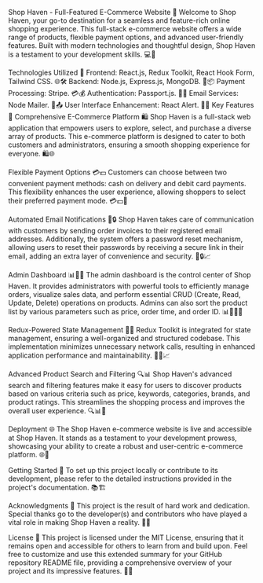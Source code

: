 Shop Haven - Full-Featured E-Commerce Website 🛒
Welcome to Shop Haven, your go-to destination for a seamless and feature-rich online shopping experience. This full-stack e-commerce website offers a wide range of products, flexible payment options, and advanced user-friendly features. Built with modern technologies and thoughtful design, Shop Haven is a testament to your development skills. 💻🌟

Technologies Utilized 🚀
Frontend: React.js, Redux Toolkit, React Hook Form, Tailwind CSS. 🌐🛠️
Backend: Node.js, Express.js, MongoDB. 🚀📦
Payment Processing: Stripe. 💳💰
Authentication: Passport.js. 🔐🔑
Email Services: Node Mailer. 📧📤
User Interface Enhancement: React Alert. 🚨🎨
Key Features 🌟
Comprehensive E-Commerce Platform 🛍️
Shop Haven is a full-stack web application that empowers users to explore, select, and purchase a diverse array of products. This e-commerce platform is designed to cater to both customers and administrators, ensuring a smooth shopping experience for everyone. 🛍️🌐

Flexible Payment Options 💳💵
Customers can choose between two convenient payment methods: cash on delivery and debit card payments. This flexibility enhances the user experience, allowing shoppers to select their preferred payment mode. 💳💵💼

Automated Email Notifications 📧🔒
Shop Haven takes care of communication with customers by sending order invoices to their registered email addresses. Additionally, the system offers a password reset mechanism, allowing users to reset their passwords by receiving a secure link in their email, adding an extra layer of convenience and security. 📧🔒📈

Admin Dashboard 📊👨‍💼
The admin dashboard is the control center of Shop Haven. It provides administrators with powerful tools to efficiently manage orders, visualize sales data, and perform essential CRUD (Create, Read, Update, Delete) operations on products. Admins can also sort the product list by various parameters such as price, order time, and order ID. 📊👨‍💼🔧

Redux-Powered State Management 🔄🚀
Redux Toolkit is integrated for state management, ensuring a well-organized and structured codebase. This implementation minimizes unnecessary network calls, resulting in enhanced application performance and maintainability. 🔄🚀📈

Advanced Product Search and Filtering 🔍📊
Shop Haven's advanced search and filtering features make it easy for users to discover products based on various criteria such as price, keywords, categories, brands, and product ratings. This streamlines the shopping process and improves the overall user experience. 🔍📊🌟

Deployment 🌐
The Shop Haven e-commerce website is live and accessible at Shop Haven. It stands as a testament to your development prowess, showcasing your ability to create a robust and user-centric e-commerce platform. 🌐🚀

Getting Started 🏁
To set up this project locally or contribute to its development, please refer to the detailed instructions provided in the project's documentation. 📚🏗️

Acknowledgments 🙌
This project is the result of hard work and dedication. Special thanks go to the developer(s) and contributors who have played a vital role in making Shop Haven a reality. 🙌👏

License 📜
This project is licensed under the MIT License, ensuring that it remains open and accessible for others to learn from and build upon. Feel free to customize and use this extended summary for your GitHub repository README file, providing a comprehensive overview of your project and its impressive features. 📜🌐





 
